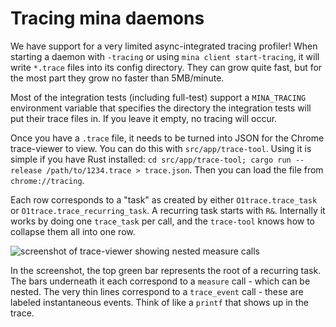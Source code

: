 # Tracing mina daemons

We have support for a very limited async-integrated tracing profiler!
When starting a daemon with `-tracing` or using `mina client start-tracing`,
it will write `*.trace` files into its config directory. They can grow
quite fast, but for the most part they grow no faster than 5MB/minute.

Most of the integration tests (including full-test) support a `MINA_TRACING`
environment variable that specifies the directory the integration tests
will put their trace files in. If you leave it empty, no tracing will
occur.

Once you have a `.trace` file, it needs to be turned into JSON for the
Chrome trace-viewer to view. You can do this with `src/app/trace-tool`.
Using it is simple if you have Rust installed: `cd src/app/trace-tool; cargo run --release /path/to/1234.trace > trace.json`.
Then you can load the file from `chrome://tracing`.

Each row corresponds to a "task" as created by either `O1trace.trace_task` or
`O1trace.trace_recurring_task`. A recurring task starts with `R&`. Internally
it works by doing one `trace_task` per call, and the `trace-tool` knows how
to collapse them all into one row.

![screenshot of trace-viewer showing nested measure calls](./res/tracing-example.png)

In the screenshot, the top green bar represents the root of a recurring task.
The bars underneath it each correspond to a `measure` call - which can be nested.
The very thin lines correspond to a `trace_event` call - these are labeled instantaneous
events. Think of like a `printf` that shows up in the trace.
